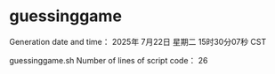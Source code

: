 # guessinggame

Generation date and time： 2025年 7月22日 星期二 15时30分07秒 CST

guessinggame.sh Number of lines of script code： 26
